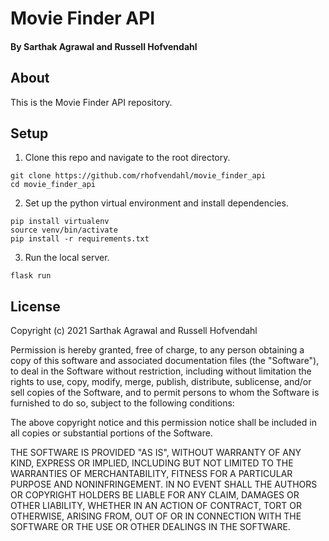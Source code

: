 # Movie Finder API

#### By Sarthak Agrawal and Russell Hofvendahl

## About
This is the Movie Finder API repository.

## Setup
1. Clone this repo and navigate to the root directory.
```
git clone https://github.com/rhofvendahl/movie_finder_api
cd movie_finder_api
```

2. Set up the python virtual environment and install dependencies.
```
pip install virtualenv
source venv/bin/activate
pip install -r requirements.txt
```

3. Run the local server.
```
flask run
```

## License

Copyright (c) 2021 Sarthak Agrawal and Russell Hofvendahl

Permission is hereby granted, free of charge, to any person obtaining a copy of this software and associated documentation files (the "Software"), to deal in the Software without restriction, including without limitation the rights to use, copy, modify, merge, publish, distribute, sublicense, and/or sell copies of the Software, and to permit persons to whom the Software is furnished to do so, subject to the following conditions:

The above copyright notice and this permission notice shall be included in all copies or substantial portions of the Software.

THE SOFTWARE IS PROVIDED "AS IS", WITHOUT WARRANTY OF ANY KIND, EXPRESS OR IMPLIED, INCLUDING BUT NOT LIMITED TO THE WARRANTIES OF MERCHANTABILITY, FITNESS FOR A PARTICULAR PURPOSE AND NONINFRINGEMENT. IN NO EVENT SHALL THE AUTHORS OR COPYRIGHT HOLDERS BE LIABLE FOR ANY CLAIM, DAMAGES OR OTHER LIABILITY, WHETHER IN AN ACTION OF CONTRACT, TORT OR OTHERWISE, ARISING FROM, OUT OF OR IN CONNECTION WITH THE SOFTWARE OR THE USE OR OTHER DEALINGS IN THE SOFTWARE.
